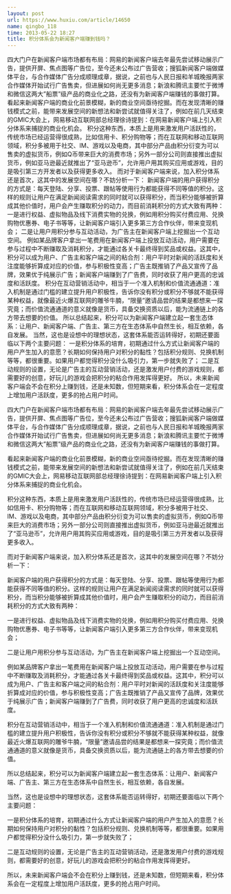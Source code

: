 ```yaml
---
layout: post
url: https://www.huxiu.com/article/14650
name: qingbo_118
time: 2013-05-22 18:27
title: 积分体系会为新闻客户端赚到钱吗？
---
```

四大门户在新闻客户端市场都有布局：网易的新闻客户端去年最先尝试移动展示广告，提供开屏、焦点图等广告位，至今还未公布过广告营收；搜狐新闻客户端做媒体平台，与合作媒体广告分成顺理成章，据说，之前也与人民日报和羊城晚报两家合作媒体开始试行广告售卖，但进展如何尚无更多消息；新浪和腾讯主要忙于微博和微信这两大”船票”级产品的商业化之路，还没有为新闻客户端赚钱的事做打算。 看起来新闻客户端的商业化前景模糊，新的商业空间亟待挖掘。而在发现清晰的赚钱模式之前，能带来发展空间的新想法和新尝试就值得关注了，例如在前几天结束的GMIC大会上，网易移动互联网部总经理徐诗提到：在网易新闻客户端上引入积分体系来捕捉的商业化机会。 积分这种东西，本质上是用来激发用户活跃性的，传统市场已经运营得很成熟，比如信用卡、积分购物等；而在互联网和移动互联网领域，积分多被用于社交、IM、游戏以及电商，其中部分产品由积分衍变为可以售卖的虚拟货币，例如Q币带来巨大的消费市场；另外一部分公司则直接推出虚拟货币，例如亚马逊最近就推出了“亚马逊币”，允许用户用其购买应用或游戏，目的是吸引第三方开发者以及获得更多收入。 而对于新闻客户端来说，加入积分体系还是首次，这其中的发展空间在哪？不妨分析一下： 新闻客户端的用户获得积分的方式是：每天登陆、分享、投票、跟帖等使用行为都能获得不同等值的积分。这样的规则让用户在满足新闻阅读需求的同时就可以获得积分，而当积分能够被折算成其他价值时，用户会产生赚取积分的动力，而目前消耗积分的方式大致有两种： 一是进行权益、虚拟物品及线下消费实物的兑换，例如用积分购买付费应用、兑换购物优惠券、电子书等等，让新闻客户端引入更多第三方合作伙伴，带来变现机会； 二是让用户用积分参与互动活动，为广告主在新闻客户端上挖掘出一个互动空间。 例如某品牌客户拿出一笔费用在新闻客户端上投放互动活动，用户需要在参与过程中不断赚取及消耗积分，才能通过各关卡最终得到奖品或权益。这其中，积分可以成为用户、广告主和客户端之间的粘合剂：用户平时对新闻的活跃度和关注度能够折算成对应的价值，参与积极性变高；广告主既推销了产品又宣传了品牌，效果优于纯展示广告；新闻客户端赚到了广告费，同时收获了用户更高的忠诚度和活跃度。 积分在互动营销活动中，相当于一个准入机制和价值流通通道：准入机制是通过门槛的建立提升用户积极性，告诉你没有积分或积分不够就不能获得某种权益，就像最近火爆互联网的雕爷牛腩，“限量”邀请品尝的结果是都想来一探究竟；而价值流通通道的意义就像是货币，具备交换资质以后，能为流通链上的各方带去想要的价值。 所以总结起来，积分可以为新闻客户端建立起一套生态体系：让用户、新闻客户端、广告主、第三方在生态体系中自然生长，相互依赖，各自发展。 当然，这也是设想中的理想状态，这套体系能否运转得好，初期还要面临以下两个主要问题： 一是积分体系的培育，初期通过什么方式让新闻客户端的用户产生加入的意愿？长期如何保持用户对积分的黏性？包括积分规则、兑换机制等等，都很重要。如果用户都觉得积分没什么吸引力，第一步就失败了； 二是互动规则的设置，无论是广告主的互动营销活动，还是激发用户付费的游戏规则，都需要好的创意，好玩儿的游戏会把积分的粘合作用发挥得更好。 所以，未来新闻客户端会不会在积分上赚到钱，还是未知数，但短期来看，积分体系会在一定程度上增加用户活跃度，更多的抢占用户时间。

四大门户在新闻客户端市场都有布局：网易的新闻客户端去年最先尝试移动展示广告，提供开屏、焦点图等广告位，至今还未公布过广告营收；搜狐新闻客户端做媒体平台，与合作媒体广告分成顺理成章，据说，之前也与人民日报和羊城晚报两家合作媒体开始试行广告售卖，但进展如何尚无更多消息；新浪和腾讯主要忙于微博和微信这两大”船票”级产品的商业化之路，还没有为新闻客户端赚钱的事做打算。

看起来新闻客户端的商业化前景模糊，新的商业空间亟待挖掘。而在发现清晰的赚钱模式之前，能带来发展空间的新想法和新尝试就值得关注了，例如在前几天结束的GMIC大会上，网易移动互联网部总经理徐诗提到：在网易新闻客户端上引入积分体系来捕捉的商业化机会。

积分这种东西，本质上是用来激发用户活跃性的，传统市场已经运营得很成熟，比如信用卡、积分购物等；而在互联网和移动互联网领域，积分多被用于社交、IM、游戏以及电商，其中部分产品由积分衍变为可以售卖的虚拟货币，例如Q币带来巨大的消费市场；另外一部分公司则直接推出虚拟货币，例如亚马逊最近就推出了“亚马逊币”，允许用户用其购买应用或游戏，目的是吸引第三方开发者以及获得更多收入。

而对于新闻客户端来说，加入积分体系还是首次，这其中的发展空间在哪？不妨分析一下：

新闻客户端的用户获得积分的方式是：每天登陆、分享、投票、跟帖等使用行为都能获得不同等值的积分。这样的规则让用户在满足新闻阅读需求的同时就可以获得积分，而当积分能够被折算成其他价值时，用户会产生赚取积分的动力，而目前消耗积分的方式大致有两种：

一是进行权益、虚拟物品及线下消费实物的兑换，例如用积分购买付费应用、兑换购物优惠券、电子书等等，让新闻客户端引入更多第三方合作伙伴，带来变现机会；

二是让用户用积分参与互动活动，为广告主在新闻客户端上挖掘出一个互动空间。

例如某品牌客户拿出一笔费用在新闻客户端上投放互动活动，用户需要在参与过程中不断赚取及消耗积分，才能通过各关卡最终得到奖品或权益。这其中，积分可以成为用户、广告主和客户端之间的粘合剂：用户平时对新闻的活跃度和关注度能够折算成对应的价值，参与积极性变高；广告主既推销了产品又宣传了品牌，效果优于纯展示广告；新闻客户端赚到了广告费，同时收获了用户更高的忠诚度和活跃度。

积分在互动营销活动中，相当于一个准入机制和价值流通通道：准入机制是通过门槛的建立提升用户积极性，告诉你没有积分或积分不够就不能获得某种权益，就像最近火爆互联网的雕爷牛腩，“限量”邀请品尝的结果是都想来一探究竟；而价值流通通道的意义就像是货币，具备交换资质以后，能为流通链上的各方带去想要的价值。

所以总结起来，积分可以为新闻客户端建立起一套生态体系：让用户、新闻客户端、广告主、第三方在生态体系中自然生长，相互依赖，各自发展。

当然，这也是设想中的理想状态，这套体系能否运转得好，初期还要面临以下两个主要问题：

一是积分体系的培育，初期通过什么方式让新闻客户端的用户产生加入的意愿？长期如何保持用户对积分的黏性？包括积分规则、兑换机制等等，都很重要。如果用户都觉得积分没什么吸引力，第一步就失败了；

二是互动规则的设置，无论是广告主的互动营销活动，还是激发用户付费的游戏规则，都需要好的创意，好玩儿的游戏会把积分的粘合作用发挥得更好。

所以，未来新闻客户端会不会在积分上赚到钱，还是未知数，但短期来看，积分体系会在一定程度上增加用户活跃度，更多的抢占用户时间。

